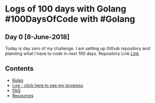# Logs of 100 days with Golang  #100DaysOfCode with #Golang

## Day 0 [8-June-2018]
Today is day zero of my challenge. I am setting up Github repository and planning what I have to code in next 100 days.
Repository Link [Link](https://github.com/bharatsewani1993/100daysofcode)



## Contents
  * [Rules](/Rules.md)
  * [Log - click here to see my progress](/Logfile.md)
  * [FAQ](/FAQ.md)
  * [Resources](/Resources.md)
